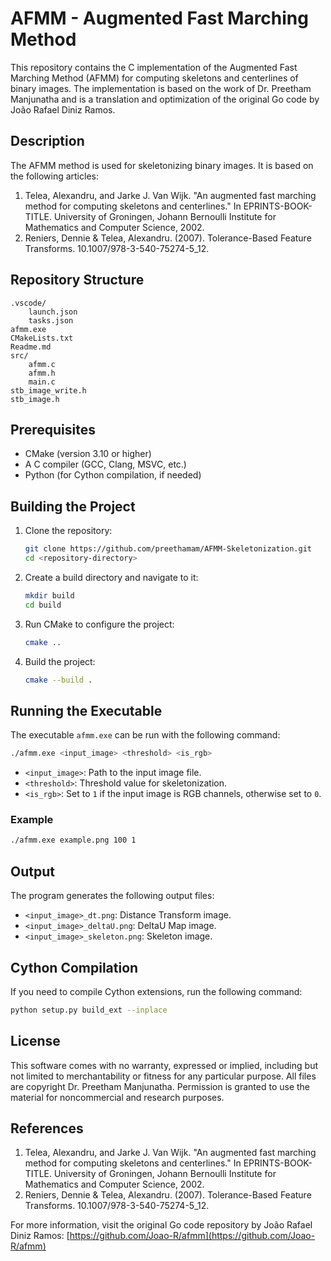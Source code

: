 # AFMM - Augmented Fast Marching Method

This repository contains the C implementation of the Augmented Fast Marching Method (AFMM) for computing skeletons and centerlines of binary images. The implementation is based on the work of Dr. Preetham Manjunatha and is a translation and optimization of the original Go code by João Rafael Diniz Ramos.

## Description

The AFMM method is used for skeletonizing binary images. It is based on the following articles:
1. Telea, Alexandru, and Jarke J. Van Wijk. "An augmented fast marching method for computing skeletons and centerlines." In EPRINTS-BOOK-TITLE. University of Groningen, Johann Bernoulli Institute for Mathematics and Computer Science, 2002.
2. Reniers, Dennie & Telea, Alexandru. (2007). Tolerance-Based Feature Transforms. 10.1007/978-3-540-75274-5_12.

## Repository Structure

```
.vscode/
    launch.json
    tasks.json
afmm.exe
CMakeLists.txt
Readme.md
src/
    afmm.c
    afmm.h
    main.c
stb_image_write.h
stb_image.h
```

## Prerequisites

- CMake (version 3.10 or higher)
- A C compiler (GCC, Clang, MSVC, etc.)
- Python (for Cython compilation, if needed)

## Building the Project

1. Clone the repository:
    ```sh
    git clone https://github.com/preethamam/AFMM-Skeletonization.git
    cd <repository-directory>
    ```

2. Create a build directory and navigate to it:
    ```sh
    mkdir build
    cd build
    ```

3. Run CMake to configure the project:
    ```sh
    cmake ..
    ```

4. Build the project:
    ```sh
    cmake --build .
    ```

## Running the Executable

The executable `afmm.exe` can be run with the following command:
```sh
./afmm.exe <input_image> <threshold> <is_rgb>
```

- `<input_image>`: Path to the input image file.
- `<threshold>`: Threshold value for skeletonization.
- `<is_rgb>`: Set to `1` if the input image is RGB channels, otherwise set to `0`.

### Example
```sh
./afmm.exe example.png 100 1
```

## Output

The program generates the following output files:
- `<input_image>_dt.png`: Distance Transform image.
- `<input_image>_deltaU.png`: DeltaU Map image.
- `<input_image>_skeleton.png`: Skeleton image.

## Cython Compilation

If you need to compile Cython extensions, run the following command:
```sh
python setup.py build_ext --inplace
```

## License

This software comes with no warranty, expressed or implied, including but not limited to merchantability or fitness for any particular purpose. All files are copyright Dr. Preetham Manjunatha. Permission is granted to use the material for noncommercial and research purposes.

## References

1. Telea, Alexandru, and Jarke J. Van Wijk. "An augmented fast marching method for computing skeletons and centerlines." In EPRINTS-BOOK-TITLE. University of Groningen, Johann Bernoulli Institute for Mathematics and Computer Science, 2002.
2. Reniers, Dennie & Telea, Alexandru. (2007). Tolerance-Based Feature Transforms. 10.1007/978-3-540-75274-5_12.

For more information, visit the original Go code repository by João Rafael Diniz Ramos: [https://github.com/Joao-R/afmm](https://github.com/Joao-R/afmm)
